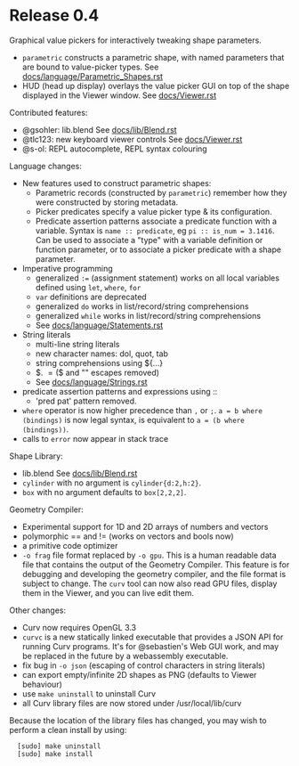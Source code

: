 Release 0.4
===========

Graphical value pickers for interactively tweaking shape parameters.
* `parametric` constructs a parametric shape, with named parameters
  that are bound to value-picker types.
  See [docs/language/Parametric_Shapes.rst](https://github.com/curv3d/curv/blob/master/docs/language/Parametric_Shapes.rst)
* HUD (head up display) overlays the value picker GUI on top of the
  shape displayed in the Viewer window.
  See [docs/Viewer.rst](https://github.com/curv3d/curv/blob/master/docs/Viewer.rst)

Contributed features:
* @gsohler: lib.blend
  See [docs/lib/Blend.rst](https://github.com/curv3d/curv/blob/master/docs/lib/Blend.rst)
* @tlc123: new keyboard viewer controls
  See [docs/Viewer.rst](https://github.com/curv3d/curv/blob/master/docs/Viewer.rst)
* @s-ol: REPL autocomplete, REPL syntax colouring

Language changes:
* New features used to construct parametric shapes:
  * Parametric records (constructed by `parametric`) remember how they were
    constructed by storing metadata.
  * Picker predicates specify a value picker type & its configuration.
  * Predicate assertion patterns associate a predicate function with a variable.
    Syntax is `name :: predicate`, eg `pi :: is_num = 3.1416`.
    Can be used to associate a "type" with a variable definition or function
    parameter, or to associate a picker predicate with a shape parameter.
* Imperative programming
  * generalized `:=` (assignment statement) works on all local variables
    defined using `let`, `where`, `for`
  * `var` definitions are deprecated
  * generalized `do` works in list/record/string comprehensions
  * generalized `while` works in list/record/string comprehensions
  * See [docs/language/Statements.rst](https://github.com/curv3d/curv/blob/master/docs/language/Statements.rst)
* String literals
  * multi-line string literals
  * new character names: dol, quot, tab
  * string comprehensions using ${...}
  * $. $= ($$ and "" escapes removed)
  * See [docs/language/Strings.rst](https://github.com/curv3d/curv/blob/master/docs/language/Strings.rst)
* predicate assertion patterns and expressions using ::
  * 'pred pat' pattern removed.
* `where` operator is now higher precedence than `,` or `;`.
  `a = b where (bindings)` is now legal syntax, is equivalent to
  `a = (b where (bindings))`.
* calls to `error` now appear in stack trace

Shape Library:
* lib.blend
  See [docs/lib/Blend.rst](https://github.com/curv3d/curv/blob/master/docs/lib/Blend.rst)
* `cylinder` with no argument is `cylinder{d:2,h:2}`.
* `box` with no argument defaults to `box[2,2,2]`.

Geometry Compiler:
* Experimental support for 1D and 2D arrays of numbers and vectors
* polymorphic == and != (works on vectors and bools now)
* a primitive code optimizer
* `-o frag` file format replaced by `-o gpu`.
  This is a human readable data file that contains the output of the
  Geometry Compiler. This feature is for debugging and developing the
  geometry compiler, and the file format is subject to change.
  The `curv` tool can now also read GPU files, display them in the Viewer,
  and you can live edit them.

Other changes:
* Curv now requires OpenGL 3.3
* `curvc` is a new statically linked executable that provides a JSON API for
  running Curv programs. It's for @sebastien's Web GUI work, and may be
  replaced in the future by a webassembly executable.
* fix bug in `-o json` (escaping of control characters in string literals)
* can export empty/infinite 2D shapes as PNG (defaults to Viewer behaviour)
* use `make uninstall` to uninstall Curv
* all Curv library files are now stored under /usr/local/lib/curv

Because the location of the library files has changed, you may wish to
perform a clean install by using:
```
  [sudo] make uninstall
  [sudo] make install
```
